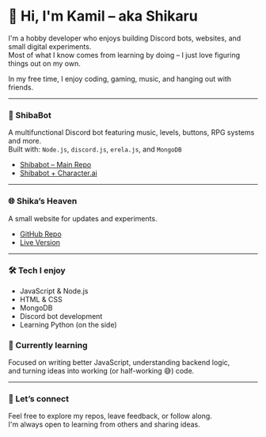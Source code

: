 <!DOCTYPE html>
<html lang="en">
<head>
  <meta charset="UTF-8">
</head>
<body>

  <h1>👋 Hi, I'm Kamil – aka Shikaru</h1>
  <p>
    I'm a hobby developer who enjoys building Discord bots, websites, and small digital experiments.<br>
    Most of what I know comes from learning by doing – I just love figuring things out on my own.
  </p>
  <p>
    In my free time, I enjoy coding, gaming, music, and hanging out with friends.
  </p>

  <hr>

  <h3>🎵 ShibaBot</h3>
  <p>
    A multifunctional Discord bot featuring music, levels, buttons, RPG systems and more.<br>
    Built with: <code>Node.js</code>, <code>discord.js</code>, <code>erela.js</code>, and <code>MongoDB</code>
  </p>
  <ul>
    <li><a href="https://github.com/KamilBura/shibabot-shibusiek">Shibabot – Main Repo</a></li>
    <li><a href="https://github.com/KamilBura/shibabot-shiba.ai">Shibabot + Character.ai</a></li>
  </ul>

  <hr>

  <h3>🌐 Shika’s Heaven</h3>
  <p>
    A small website for updates and experiments.
  </p>
  <ul>
    <li><a href="https://github.com/KamilBura/shikas-heaven">GitHub Repo</a></li>
    <li><a href="https://kamilbura.github.io/shikas-heaven/">Live Version</a></li>
  </ul>

  <hr>

  <h3>🛠 Tech I enjoy</h3>
  <ul>
    <li>JavaScript & Node.js</li>
    <li>HTML & CSS</li>
    <li>MongoDB</li>
    <li>Discord bot development</li>
    <li>Learning Python (on the side)</li>
  </ul>

  <h3>🌱 Currently learning</h3>
  <p>
    Focused on writing better JavaScript, understanding backend logic,<br>
    and turning ideas into working (or half-working 😅) code.
  </p>

  <hr>

  <h3>🤝 Let’s connect</h3>
  <p>
    Feel free to explore my repos, leave feedback, or follow along.<br>
    I'm always open to learning from others and sharing ideas.
  </p>

</body>
</html>
